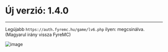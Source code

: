 # Új verzió: 1.4.0
-----------

Legújabb `https://auth.fyremc.hu/game/lv6.php` ilyen: megcsinálva. 
(Magyarul irány vissza FyreMC)

![image](https://user-images.githubusercontent.com/108583954/184681181-bb678d0a-e80a-42e1-bd6d-997b833689de.png)
